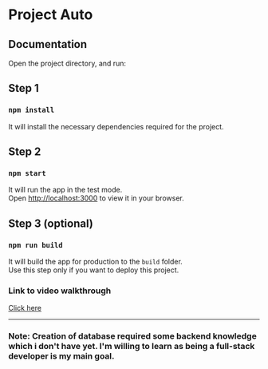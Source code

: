 # Project Auto

## Documentation

Open the project directory, and run:

## Step 1

### `npm install`

It will install the necessary dependencies required for the project.

## Step 2

### `npm start`

It will run the app in the test mode.\
Open [http://localhost:3000](http://localhost:3000) to view it in your browser.

## Step 3 (optional)

### `npm run build`

It will build the app for production to the `build` folder.\
Use this step only if you want to deploy this project.

### Link to video walkthrough

[Click here](https://youtu.be/3D9OKVUhCGc)

<hr/>

### Note: Creation of database required some backend knowledge which i don't have yet. I'm willing to learn as being a full-stack developer is my main goal.
